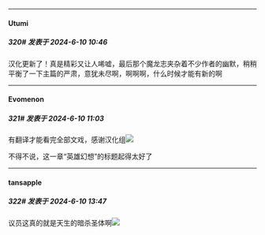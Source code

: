 ﻿
*****

####  Utumi  
##### 320#       发表于 2024-6-10 10:46

汉化更新了！真是精彩又让人唏嘘，最后那个魔龙志夹杂着不少作者的幽默，稍稍平衡了一下主篇的严肃，意犹未尽啊，啊啊啊，什么时候才能有新的啊


*****

####  Evomenon  
##### 321#       发表于 2024-6-10 11:03

有翻译才能看完全部文戏，感谢汉化组<img src="https://static.saraba1st.com/image/smiley/face2017/072.png" referrerpolicy="no-referrer">

不得不说，这一章“英雄幻想”的标题起得太好了


*****

####  tansapple  
##### 322#       发表于 2024-6-10 13:47

议员这真的就是天生的暗杀圣体啊<img src="https://static.saraba1st.com/image/smiley/face2017/018.png" referrerpolicy="no-referrer">

